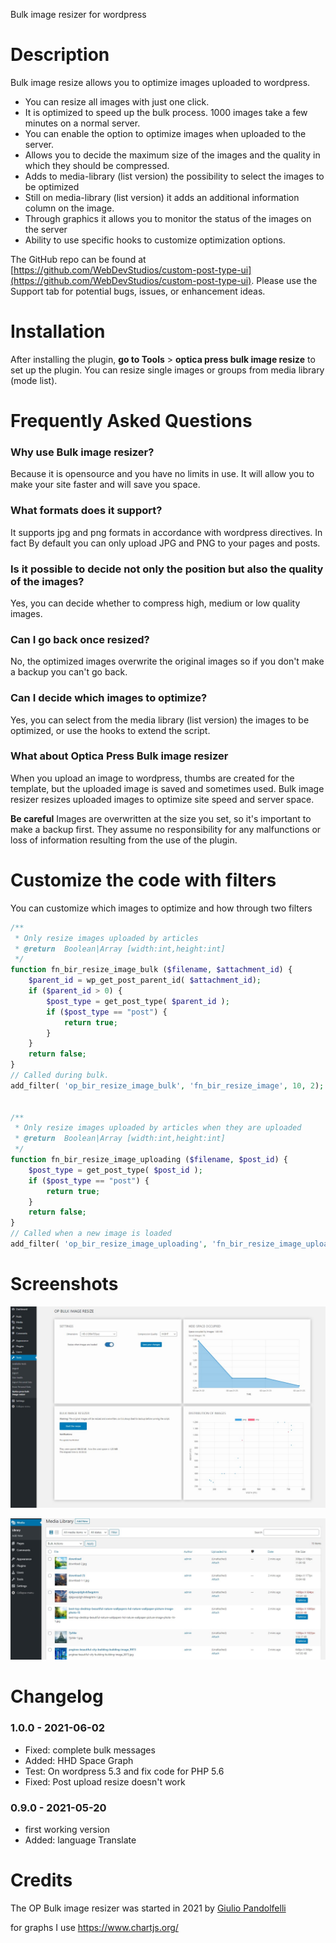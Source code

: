 Bulk image resizer for wordpress

# Description

Bulk image resize allows you to optimize images uploaded to wordpress.

- You can resize all images with just one click.
- It is optimized to speed up the bulk process. 1000 images take a few minutes on a normal server.
- You can enable the option to optimize images when uploaded to the server.
- Allows you to decide the maximum size of the images and the quality in which they should be compressed.
- Adds to media-library (list version) the possibility to select the images to be optimized
- Still on media-library (list version) it adds an additional information column on the image.
- Through graphics it allows you to monitor the status of the images on the server
- Ability to use specific hooks to customize optimization options.

 The GitHub repo can be found at [https://github.com/WebDevStudios/custom-post-type-ui](https://github.com/WebDevStudios/custom-post-type-ui). Please use the Support tab for potential bugs, issues, or enhancement ideas.


# Installation

After installing the plugin, **go to Tools** > **optica press bulk image resize** to set up the plugin.
You can resize single images or groups from media library (mode list).

# Frequently Asked Questions

### Why use Bulk image resizer?
Because it is opensource and you have no limits in use. It will allow you to make your site faster and will save you space.

### What formats does it support?
It supports jpg and png formats in accordance with wordpress directives. In fact By default you can only upload JPG and PNG to your pages and posts.

### Is it possible to decide not only the position but also the quality of the images?
Yes, you can decide whether to compress high, medium or low quality images.

### Can I go back once resized?
No, the optimized images overwrite the original images so if you don't make a backup you can't go back.

### Can I decide which images to optimize?
Yes, you can select from the media library (list version) the images to be optimized, or use the hooks to extend the script.

### What about Optica Press Bulk image resizer
When you upload an image to wordpress, thumbs are created for the template, but the uploaded image is saved and sometimes used.
Bulk image resizer resizes uploaded images to optimize site speed and server space.

**Be careful**
Images are overwritten at the size you set, so it's important to make a backup first.
They assume no responsibility for any malfunctions or loss of information resulting from the use of the plugin.

# Customize the code with filters
You can customize which images to optimize and how through two filters

```php
/**
 * Only resize images uploaded by articles
 * @return  Boolean|Array [width:int,height:int]
 */
function fn_bir_resize_image_bulk ($filename, $attachment_id) {
	$parent_id = wp_get_post_parent_id( $attachment_id);
	if ($parent_id > 0) {
		$post_type = get_post_type( $parent_id );
		if ($post_type == "post") {
			return true;
		}
	}
	return false;
}
// Called during bulk.
add_filter( 'op_bir_resize_image_bulk', 'fn_bir_resize_image', 10, 2);


/**
 * Only resize images uploaded by articles when they are uploaded
 * @return  Boolean|Array [width:int,height:int]
 */
function fn_bir_resize_image_uploading ($filename, $post_id) {
	$post_type = get_post_type( $post_id );
	if ($post_type == "post") {
		return true;
	}
	return false;
}
// Called when a new image is loaded
add_filter( 'op_bir_resize_image_uploading', 'fn_bir_resize_image_uploading', 10, 2);

```

# Screenshots
 
![The appearance of the page for the resize bulk](https://raw.githubusercontent.com/giuliopanda/op-bulk-image-resizer/main/assets/screenshot-1.jpg)


![The column added to the media library](https://raw.githubusercontent.com/giuliopanda/op-bulk-image-resizer/main/assets/screenshot-3.jpg)


# Changelog

### 1.0.0 - 2021-06-02 
* Fixed: complete bulk messages
* Added: HHD Space Graph
* Test: On wordpress 5.3 and fix code for PHP 5.6
* Fixed: Post upload resize doesn't work

### 0.9.0 - 2021-05-20 
* first working version
* Added: language Translate


# Credits
The OP Bulk image resizer was started in 2021 by [Giulio Pandolfelli](giuliopanda@gmail.com) 

for graphs I use https://www.chartjs.org/
